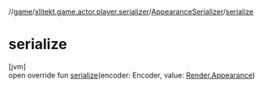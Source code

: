 //[game](../../../index.md)/[xlitekt.game.actor.player.serializer](../index.md)/[AppearanceSerializer](index.md)/[serialize](serialize.md)

# serialize

[jvm]\
open override fun [serialize](serialize.md)(encoder: Encoder, value: [Render.Appearance](../../xlitekt.game.actor.render/-render/-appearance/index.md))
